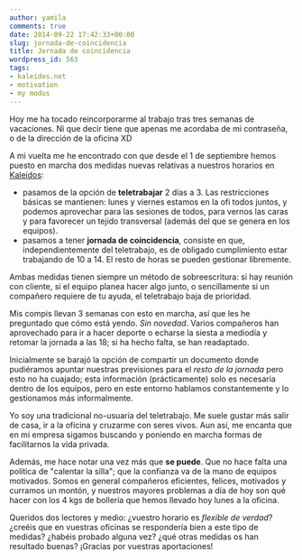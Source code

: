 ```yaml
---
author: yamila
comments: true
date: 2014-09-22 17:42:33+00:00
slug: jornada-de-coincidencia
title: Jornada de coincidencia
wordpress_id: 563
tags:
- kaleidos.net
- motivation
- my modus
---
```


Hoy me ha tocado reincorporarme al trabajo tras tres semanas de vacaciones. Ni que decir tiene que apenas me acordaba de mi contraseña, o de la dirección de la oficina XD
<!-- more -->

A mi vuelta me he encontrado con que desde el 1 de septiembre hemos puesto en marcha dos medidas nuevas relativas a nuestros horarios en [Kaleidos](http://kaleidos.net):
- pasamos de la opción de **teletrabajar** 2 días a 3. Las restricciones básicas se mantienen: lunes y viernes estamos en la ofi todos juntos, y podemos aprovechar para las sesiones de todos, para vernos las caras y para favorecer un tejido transversal (además del que se genera en los equipos).
- pasamos a tener **jornada de coincidencia**, consiste en que, independientemente del teletrabajo, es de obligado cumplimiento estar trabajando de 10 a 14. El resto de horas se pueden gestionar libremente.

Ambas medidas tienen siempre un método de sobreescritura: si hay reunión con cliente, si el equipo planea hacer algo junto, o sencillamente si un compañero requiere de tu ayuda, el teletrabajo baja de prioridad.

Mis compis llevan 3 semanas con esto en marcha, así que les he preguntado que cómo está yendo. _Sin novedad_. Varios compañeros han aprovechado para ir a hacer deporte o echarse la siesta a mediodía y retomar la jornada a las 18; si ha hecho falta, se han readaptado.

Inicialmente se barajó la opción de compartir un documento donde pudiéramos apuntar nuestras previsiones para el _resto de la jornada_ pero esto no ha cuajado; esta información (prácticamente) solo es necesaria dentro de los equipos, pero en este entorno hablamos constantemente y lo gestionamos más informalmente.

Yo soy una tradicional no-usuaria del teletrabajo. Me suele gustar más salir de casa, ir a la oficina y cruzarme con seres vivos. Aun así, me encanta que en mi empresa sigamos buscando y poniendo en marcha formas de facilitarnos la vida privada.

Además, me hace notar una vez más que **se puede**. Que no hace falta una política de "calentar la silla"; que la confianza va de la mano de equipos motivados. Somos en general compañeros eficientes, felices, motivados y curramos un montón, y nuestros mayores problemas a día de hoy son qué hacer con los 4 kgs de bollería que hemos llevado hoy lunes a la oficina.

Queridos dos lectores y medio: ¿vuestro horario es _flexible de verdad_? ¿creéis que en vuestras oficinas se respondería bien a este tipo de medidas? ¿habéis probado alguna vez? ¿qué otras medidas os han resultado buenas? ¡Gracias por vuestras aportaciones!
